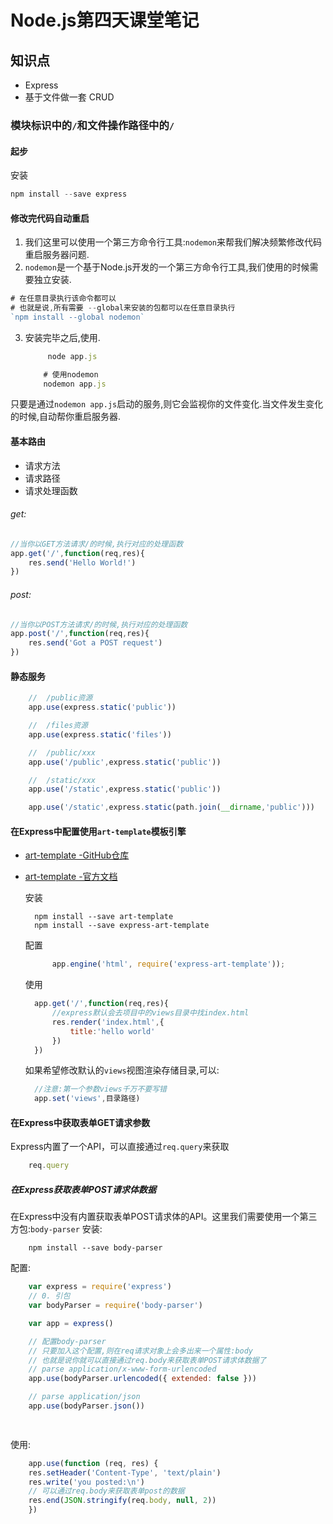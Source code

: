 # Node.js第四天课堂笔记

## 知识点

- Express
- 基于文件做一套 CRUD

### 模块标识中的`/`和文件操作路径中的`/`

#### 起步

安装
```javascript
npm install --save express
```

#### 修改完代码自动重启
1. 我们这里可以使用一个第三方命令行工具:`nodemon`来帮我们解决频繁修改代码重启服务器问题.
2. `nodemon`是一个基于Node.js开发的一个第三方命令行工具,我们使用的时候需要独立安装.
```javascript
# 在任意目录执行该命令都可以
# 也就是说,所有需要 --global来安装的包都可以在任意目录执行
`npm install --global nodemon`
```
3. 安装完毕之后,使用.
    ```javascript
         node app.js

        # 使用nodemon
        nodemon app.js
    ```
只要是通过`nodemon app.js`启动的服务,则它会监视你的文件变化.当文件发生变化的时候,自动帮你重启服务器.

#### 基本路由
- 请求方法
- 请求路径
- 请求处理函数

###### get:
```javascript
//当你以GET方法请求/的时候,执行对应的处理函数
app.get('/',function(req,res){
    res.send('Hello World!')
})
```

###### post:
```javascript
//当你以POST方法请求/的时候,执行对应的处理函数
app.post('/',function(req,res){
    res.send('Got a POST request')
})
```

#### 静态服务
```javascript
    //  /public资源
    app.use(express.static('public'))

    //  /files资源
    app.use(express.static('files'))

    //  /public/xxx
    app.use('/public',express.static('public'))

    //  /static/xxx
    app.use('/static',express.static('public'))

    app.use('/static',express.static(path.join(__dirname,'public')))
```

#### 在Express中配置使用`art-template`模板引擎

- [art-template -GitHub仓库](https://github.com/aui/art-template)
- [art-template -官方文档](https://aui.github.io/art-template/)
  
  安装
  ```shell
    npm install --save art-template
    npm install --save express-art-template
  ```
  配置
  ```javascript
        app.engine('html', require('express-art-template'));
  ```

  使用
  ```javascript
    app.get('/',function(req,res){
        //express默认会去项目中的views目录中找index.html
        res.render('index.html',{
            title:'hello world'
        })
    })

  ```
  如果希望修改默认的`views`视图渲染存储目录,可以:
  ```javascript
    //注意:第一个参数views千万不要写错
    app.set('views',目录路径)
  ```

#### 在Express中获取表单GET请求参数
Express内置了一个API，可以直接通过`req.query`来获取
```javascript  
    req.query
```
##### 在Express获取表单POST请求体数据

在Express中没有内置获取表单POST请求体的API。这里我们需要使用一个第三方包:`body-parser`
安装:
```shell
    npm install --save body-parser
```
配置:
```javascript
    var express = require('express')
    // 0. 引包
    var bodyParser = require('body-parser')

    var app = express()

    // 配置body-parser
    // 只要加入这个配置,则在req请求对象上会多出来一个属性:body
    // 也就是说你就可以直接通过req.body来获取表单POST请求体数据了
    // parse application/x-www-form-urlencoded
    app.use(bodyParser.urlencoded({ extended: false }))

    // parse application/json
    app.use(bodyParser.json())

   
```
使用:
```javascript
    app.use(function (req, res) {
    res.setHeader('Content-Type', 'text/plain')
    res.write('you posted:\n')
    // 可以通过req.body来获取表单post的数据
    res.end(JSON.stringify(req.body, null, 2))
    })
```